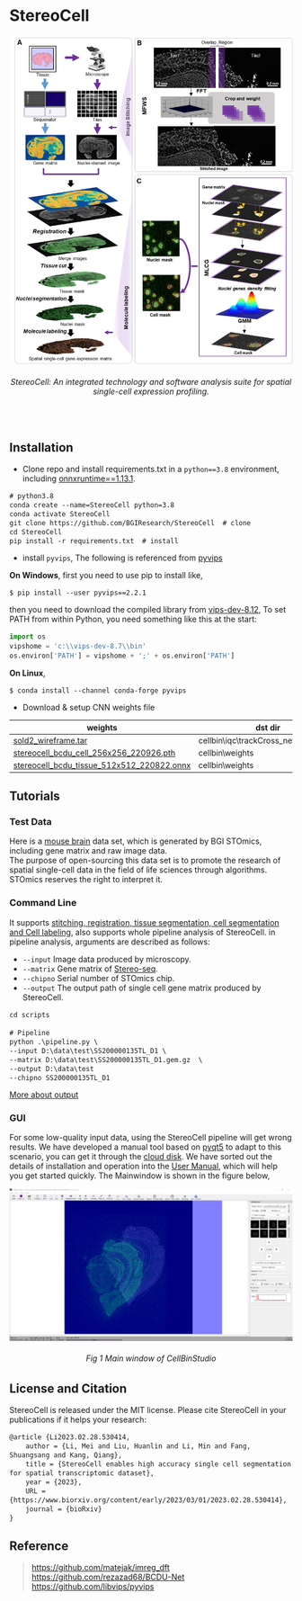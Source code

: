 
# StereoCell

<div align="center">
  <img src="docs/StereoCell.png" width=567>
    <h6>
      StereoCell: An integrated technology and software analysis suite for spatial single-cell expression profiling.
    </h6>
</div>
<br>

## Installation
* Clone repo and install requirements.txt in a ```python==3.8``` environment, including [onnxruntime==1.13.1](https://onnx.ai/).
```text
# python3.8
conda create --name=StereoCell python=3.8
conda activate StereoCell
git clone https://github.com/BGIResearch/StereoCell  # clone
cd StereoCell
pip install -r requirements.txt  # install
```
* install ```pyvips```, The following is referenced from [pyvips](https://libvips.github.io/pyvips/README.html#non-conda-install)

**On Windows**, first you need to use pip to install like,
```text
$ pip install --user pyvips==2.2.1
```
then you need to download the compiled library from [vips-dev-8.12](https://github.com/libvips/libvips/releases),
To set PATH from within Python, you need something like this at the start:

```python
import os
vipshome = 'c:\\vips-dev-8.7\\bin'
os.environ['PATH'] = vipshome + ';' + os.environ['PATH']
```

**On Linux**,
```text
$ conda install --channel conda-forge pyvips
```
* Download & setup CNN weights file<br>

| weights                 | dst dir                               |
|-------------------------|---------------------------------------|
| [sold2_wireframe.tar](https://pan.genomics.cn/ucdisk/s/naMzYr) | cellbin\iqc\trackCross_net\sold2\ckpt |
| [stereocell_bcdu_cell_256x256_220926.pth](https://pan.genomics.cn/ucdisk/s/mU3umq)                    | cellbin\weights                       |
| [stereocell_bcdu_tissue_512x512_220822.onnx](https://pan.genomics.cn/ucdisk/s/bQVbYv)                    | cellbin\weights                       |


## Tutorials

### Test Data
Here is a [mouse brain](https://ftp.cngb.org/pub/stomics/STT0000027/Analysis/STSA0000247/STTS0000393/) data set, which is generated by BGI STOmics, including gene matrix and raw image data.<br>
The purpose of open-sourcing this data set is to promote the research of spatial single-cell data in the field of life 
sciences through algorithms. STOmics reserves the right to interpret it.

### Command Line
It supports [stitching, registration, tissue segmentation, cell segmentation and Cell labeling](docs/modules.md), also supports whole pipeline analysis of StereoCell.
in pipeline analysis, arguments are described as follows:

*  ```--input```  Image data produced by microscopy. 
* ```--matrix``` Gene matrix of [Stereo-seq](https://bgi-australia.com.au/stomics). 
* ```--chipno``` Serial number of STOmics chip. 
* ```--output``` The output path of single cell gene matrix produced by StereoCell. 

```shell
cd scripts

# Pipeline
python .\pipeline.py \
--input D:\data\test\SS200000135TL_D1 \
--matrix D:\data\test\SS200000135TL_D1.gem.gz  \
--output D:\data\test
--chipno SS200000135TL_D1
```
[More about output](docs/details.md)

### GUI
For some low-quality input data, using the StereoCell pipeline will get wrong results. We have developed a manual tool 
based on [pyqt5](https://pypi.org/project/PyQt5/) to adapt to this scenario, you can get it through the [cloud disk](https://pan.genomics.cn/ucdisk/s/FZB3Qf). 
We have sorted out the details of installation and operation into the [User Manual](docs/CellbinStudio_Manual_20221212.pdf), which will help you get started quickly.
The Mainwindow is shown in the figure below,
<div align="center">
  <img src="docs/ui.png" width=567>
    <h6>
      Fig 1 Main window of CellBinStudio
    </h6>
</div>

## License and Citation <br>
StereoCell is released under the MIT license. Please cite StereoCell in your publications if it helps your research: <br>
```text
@article {Li2023.02.28.530414,
	author = {Li, Mei and Liu, Huanlin and Li, Min and Fang, Shuangsang and Kang, Qiang},
	title = {StereoCell enables high accuracy single cell segmentation for spatial transcriptomic dataset},
	year = {2023},
	URL = {https://www.biorxiv.org/content/early/2023/03/01/2023.02.28.530414},
	journal = {bioRxiv}
}
```

    
## Reference <br>
> https://github.com/matejak/imreg_dft <br>
> https://github.com/rezazad68/BCDU-Net <br>
> https://github.com/libvips/pyvips <br>
